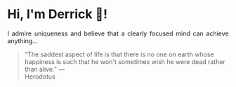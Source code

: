 # Hi, I'm Derrick 👋!
<p align="justify">I admire uniqueness and believe that a clearly focused mind can achieve anything...</p> 
<!-- #quote-start -->
<blockquote>&ldquo;The saddest aspect of life is that there is no one on earth whose happiness is such that he won't sometimes wish he were dead rather than alive.&rdquo; &mdash; <footer>Herodotus</footer></blockquote>
<!-- #quote-end -->
